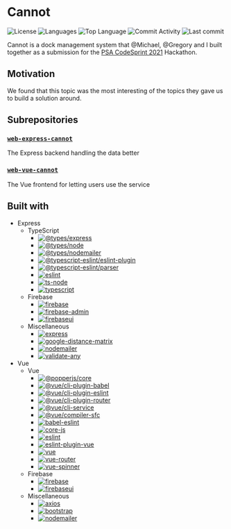 # Cannot

![License](https://img.shields.io/github/license/zS1L3NT/web-cannot?style=for-the-badge) ![Languages](https://img.shields.io/github/languages/count/zS1L3NT/web-cannot?style=for-the-badge) ![Top Language](https://img.shields.io/github/languages/top/zS1L3NT/web-cannot?style=for-the-badge) ![Commit Activity](https://img.shields.io/github/commit-activity/y/zS1L3NT/web-cannot?style=for-the-badge) ![Last commit](https://img.shields.io/github/last-commit/zS1L3NT/web-cannot?style=for-the-badge)

Cannot is a dock management system that @Michael, @Gregory and I built together as a submission for the [PSA CodeSprint 2021](https://www.psacodesprint.com/) Hackathon.

## Motivation

We found that this topic was the most interesting of the topics they gave us to build a solution around.

## Subrepositories

### [`web-express-cannot`](web-express-cannot)

The Express backend handling the data better

### [`web-vue-cannot`](web-vue-cannot)

The Vue frontend for letting users use the service

## Built with

-   Express
    -   TypeScript
        -   [![@types/express](https://img.shields.io/badge/%40types%2Fexpress-%5E4.17.13-red?style=flat-square)](https://npmjs.com/package/@types/express/v/4.17.13)
        -   [![@types/node](https://img.shields.io/badge/%40types%2Fnode-%5E16.9.2-red?style=flat-square)](https://npmjs.com/package/@types/node/v/16.9.2)
        -   [![@types/nodemailer](https://img.shields.io/badge/%40types%2Fnodemailer-%5E6.4.4-red?style=flat-square)](https://npmjs.com/package/@types/nodemailer/v/6.4.4)
        -   [![@typescript-eslint/eslint-plugin](https://img.shields.io/badge/%40typescript--eslint%2Feslint--plugin-%5E4.31.2-red?style=flat-square)](https://npmjs.com/package/@typescript-eslint/eslint-plugin/v/4.31.2)
        -   [![@typescript-eslint/parser](https://img.shields.io/badge/%40typescript--eslint%2Fparser-%5E4.31.2-red?style=flat-square)](https://npmjs.com/package/@typescript-eslint/parser/v/4.31.2)
        -   [![eslint](https://img.shields.io/badge/eslint-%5E7.32.0-red?style=flat-square)](https://npmjs.com/package/eslint/v/7.32.0)
        -   [![ts-node](https://img.shields.io/badge/ts--node-%5E10.2.1-red?style=flat-square)](https://npmjs.com/package/ts-node/v/10.2.1)
        -   [![typescript](https://img.shields.io/badge/typescript-%5E4.4.3-red?style=flat-square)](https://npmjs.com/package/typescript/v/4.4.3)
    -   Firebase
        -   [![firebase](https://img.shields.io/badge/firebase-%5E9.1.2-red?style=flat-square)](https://npmjs.com/package/firebase/v/9.1.2)
        -   [![firebase-admin](https://img.shields.io/badge/firebase--admin-%5E9.12.0-red?style=flat-square)](https://npmjs.com/package/firebase-admin/v/9.12.0)
        -   [![firebaseui](https://img.shields.io/badge/firebaseui-%5E5.0.0-red?style=flat-square)](https://npmjs.com/package/firebaseui/v/5.0.0)
    -   Miscellaneous
        -   [![express](https://img.shields.io/badge/express-%5E4.17.1-red?style=flat-square)](https://npmjs.com/package/express/v/4.17.1)
        -   [![google-distance-matrix](https://img.shields.io/badge/google--distance--matrix-%5E1.1.1-red?style=flat-square)](https://npmjs.com/package/google-distance-matrix/v/1.1.1)
        -   [![nodemailer](https://img.shields.io/badge/nodemailer-%5E6.6.5-red?style=flat-square)](https://npmjs.com/package/nodemailer/v/6.6.5)
        -   [![validate-any](https://img.shields.io/badge/validate--any-%5E1.0.6-red?style=flat-square)](https://npmjs.com/package/validate-any/v/1.0.6)
-   Vue
    -   Vue
        -   [![@popperjs/core](https://img.shields.io/badge/%40popperjs%2Fcore-%5E2.10.2-red?style=flat-square)](https://npmjs.com/package/@popperjs/core/v/2.10.2)
        -   [![@vue/cli-plugin-babel](https://img.shields.io/badge/%40vue%2Fcli--plugin--babel-~4.5.0-red?style=flat-square)](https://npmjs.com/package/@vue/cli-plugin-babel/v/4.5.0)
        -   [![@vue/cli-plugin-eslint](https://img.shields.io/badge/%40vue%2Fcli--plugin--eslint-%5E4.5.13-red?style=flat-square)](https://npmjs.com/package/@vue/cli-plugin-eslint/v/4.5.13)
        -   [![@vue/cli-plugin-router](https://img.shields.io/badge/%40vue%2Fcli--plugin--router-~4.5.0-red?style=flat-square)](https://npmjs.com/package/@vue/cli-plugin-router/v/4.5.0)
        -   [![@vue/cli-service](https://img.shields.io/badge/%40vue%2Fcli--service-~4.5.0-red?style=flat-square)](https://npmjs.com/package/@vue/cli-service/v/4.5.0)
        -   [![@vue/compiler-sfc](https://img.shields.io/badge/%40vue%2Fcompiler--sfc-%5E3.0.0-red?style=flat-square)](https://npmjs.com/package/@vue/compiler-sfc/v/3.0.0)
        -   [![babel-eslint](https://img.shields.io/badge/babel--eslint-%5E10.1.0-red?style=flat-square)](https://npmjs.com/package/babel-eslint/v/10.1.0)
        -   [![core-js](https://img.shields.io/badge/core--js-%5E3.6.5-red?style=flat-square)](https://npmjs.com/package/core-js/v/3.6.5)
        -   [![eslint](https://img.shields.io/badge/eslint-%5E7.32.0-red?style=flat-square)](https://npmjs.com/package/eslint/v/7.32.0)
        -   [![eslint-plugin-vue](https://img.shields.io/badge/eslint--plugin--vue-%5E7.19.1-red?style=flat-square)](https://npmjs.com/package/eslint-plugin-vue/v/7.19.1)
        -   [![vue](https://img.shields.io/badge/vue-%5E3.0.0-red?style=flat-square)](https://npmjs.com/package/vue/v/3.0.0)
        -   [![vue-router](https://img.shields.io/badge/vue--router-%5E4.0.0--0-red?style=flat-square)](https://npmjs.com/package/vue-router/v/4.0.0-0)
        -   [![vue-spinner](https://img.shields.io/badge/vue--spinner-%5E1.0.4-red?style=flat-square)](https://npmjs.com/package/vue-spinner/v/1.0.4)
    -   Firebase
        -   [![firebase](https://img.shields.io/badge/firebase-8.10.0-red?style=flat-square)](https://npmjs.com/package/firebase/v/8.10.0)
        -   [![firebaseui](https://img.shields.io/badge/firebaseui-%5E5.0.0-red?style=flat-square)](https://npmjs.com/package/firebaseui/v/5.0.0)
    -   Miscellaneous
        -   [![axios](https://img.shields.io/badge/axios-%5E0.22.0-red?style=flat-square)](https://npmjs.com/package/axios/v/0.22.0)
        -   [![bootstrap](https://img.shields.io/badge/bootstrap-%5E5.1.2-red?style=flat-square)](https://npmjs.com/package/bootstrap/v/5.1.2)
        -   [![nodemailer](https://img.shields.io/badge/nodemailer-%5E6.6.5-red?style=flat-square)](https://npmjs.com/package/nodemailer/v/6.6.5)
